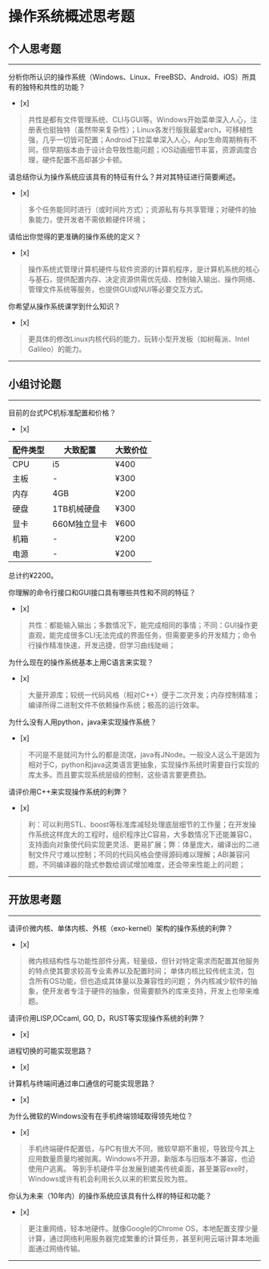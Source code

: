 # 操作系统概述思考题

## 个人思考题

---

分析你所认识的操作系统（Windows、Linux、FreeBSD、Android、iOS）所具有的独特和共性的功能？
- [x]

> 共性是都有文件管理系统、CLI与GUI等。Windows开始菜单深入人心，注册表也挺独特（虽然带来复杂性）；Linux各发行版我最爱arch，可移植性强，几乎一切皆可配置；Android下拉菜单深入人心，App生命周期稍有不同，但早期版本由于设计会导致性能问题；iOS动画细节丰富，资源调度合理，硬件配置不高却甚少卡顿。

请总结你认为操作系统应该具有的特征有什么？并对其特征进行简要阐述。
- [x]

>   多个任务能同时进行（或时间片方式）；资源私有与共享管理；对硬件的抽象能力，使开发者不需依赖硬件环境；

请给出你觉得的更准确的操作系统的定义？
- [x]

>  操作系统式管理计算机硬件与软件资源的计算机程序，是计算机系统的核心与基石，提供配置内存、决定资源供需优先级、控制输入输出、操作网络、管理文件系统等服务，也提供GUI或NUI等必要交互方式。

你希望从操作系统课学到什么知识？
- [x]

>  更具体的修改Linux内核代码的能力，玩转小型开发板（如树莓派、Intel Galileo）的能力。

---

## 小组讨论题

---

目前的台式PC机标准配置和价格？
- [x]

| 配件类型 | 大致配置 | 大致价位 |
| ---------------- | ---- | ---- |
| CPU | i5 | ¥400 |
| 主板 | - | ¥300 |
| 内存 | 4GB | ¥200 |
| 硬盘 | 1TB机械硬盘 | ¥300 |
| 显卡 | 660M独立显卡 | ¥600 |
| 机箱 | - | ¥200 |
| 电源 | - | ¥200 |
总计约¥2200。

你理解的命令行接口和GUI接口具有哪些共性和不同的特征？
- [x]

> 共性：都能输入输出；多数情况下，能完成相同的事情；不同：GUI操作更直观，能完成很多CLI无法完成的界面任务，但需要更多的开发精力；命令行操作精准快速，开发迅捷，但学习曲线陡峭；

为什么现在的操作系统基本上用C语言来实现？
- [x]

>  大量开源库；较统一代码风格（相对C++）便于二次开发；内存控制精准；编译所得二进制文件不依赖操作系统；极高的运行效率。

为什么没有人用python，java来实现操作系统？
- [x]

>  不问是不是就问为什么的都是流氓，java有JNode。一般没人这么干是因为相对于C，python和java这类语言更抽象，实现操作系统时需要自行实现的库太多。而且要实现系统层级的控制，这些语言要更费劲。

请评价用C++来实现操作系统的利弊？
- [x]

>  利：可以利用STL、boost等标准库减轻处理底层细节的工作量；在开发操作系统这样庞大的工程时，组织程序比C容易，大多数情况下还能兼容C，支持面向对象使代码实现更灵活、更易扩展；弊：体量庞大，编译出的二进制文件尺寸难以控制；不同的代码风格会使得源码难以理解；ABI兼容问题，不同编译器的隐式参数给调试增加难度，还会带来性能上的问题；

---

## 开放思考题

---

请评价微内核、单体内核、外核（exo-kernel）架构的操作系统的利弊？
- [x]

>  微内核结构性与功能性部件分离，轻量级，但针对特定需求而配置其他服务的特点使其要求较高专业素养以及配置时间；
单体内核比较传统主流，包含所有OS功能，但也造成其体量以及兼容性的问题；
外内核减少软件的抽象，使开发者专注于硬件的抽象，但需要额外的库来支持，开发上也带来难题。

请评价用LISP,OCcaml, GO, D，RUST等实现操作系统的利弊？
- [x]

>

进程切换的可能实现思路？
- [x]

>

计算机与终端间通过串口通信的可能实现思路？
- [x]

>

为什么微软的Windows没有在手机终端领域取得领先地位？
- [x]

> 手机终端硬件配置低，与PC有很大不同，微软早期不重视，导致现今其上应用数量质量均被抛离。Windows不开源，新版本与旧版本不兼容，也迫使用户逃离。
等到手机硬件平台发展到媲美传统桌面，甚至兼容exe时，Windows或许有机会利用长久以来的积累反败为胜。

你认为未来（10年内）的操作系统应该具有什么样的特征和功能？
- [x]

>  更注重网络，轻本地硬件。就像Google的Chrome OS，本地配置支撑少量计算，通过网络利用服务器完成繁重的计算任务，甚至利用云端计算本地画面通过网络传输。

---
